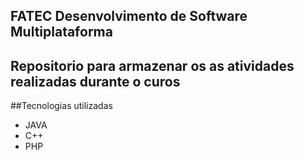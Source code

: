 ## FATEC Desenvolvimento de Software Multiplataforma
## Repositorio para armazenar os as atividades realizadas durante o curos

##Tecnologias utilizadas
- JAVA
- C++
- PHP
